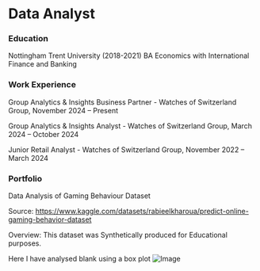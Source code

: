 # Data Analyst

### Education
Nottingham Trent University (2018-2021)
BA Economics with International Finance and Banking

### Work Experience
Group Analytics & Insights Business Partner -
Watches of Switzerland Group, November 2024 – Present

Group Analytics & Insights Analyst -
Watches of Switzerland Group, March 2024 – October 2024

Junior Retail Analyst -
Watches of Switzerland Group, November 2022 – March 2024



### Portfolio

Data Analysis of Gaming Behaviour Dataset

Source: https://www.kaggle.com/datasets/rabieelkharoua/predict-online-gaming-behavior-dataset

Overview:  This dataset was Synthetically produced for Educational purposes.


Here I have analysed blank using a box plot
 ![Image](https://github.com/user-attachments/assets/999ae87d-fa82-4097-99cf-d6a7ce29dff8) 

